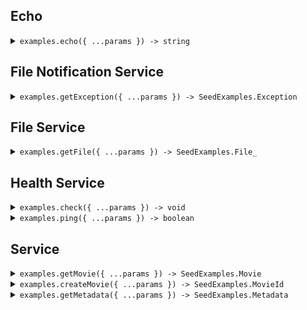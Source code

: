
## Echo


<details><summary> <code>examples.echo({ ...params }) -> string</code> </summary>

<dl>

<dd>

#### 🔌 Usage

<dl>

<dd>

<dl>

<dd>

```ts
await seedExamples.echo("Hello world!");
```

</dd>

</dl>

</dd>

</dl>

#### ⚙️ Parameters

<dl>

<dd>

<dl>

<dd>


##### request: `string`



</dd>

</dl>

<dl>

<dd>


##### requestOptions: `SeedExamplesClient.RequestOptions`



</dd>

</dl>

</dd>

</dl>



</dd>

</dl>
</details>




## File Notification Service


<details><summary> <code>examples.getException({ ...params }) -> SeedExamples.Exception</code> </summary>

<dl>

<dd>

#### 🔌 Usage

<dl>

<dd>

<dl>

<dd>

```ts
await seedExamples.file.notification.service.getException("notification-hsy129x");
```

</dd>

</dl>

</dd>

</dl>

#### ⚙️ Parameters

<dl>

<dd>

<dl>

<dd>


##### notificationId: `string`



</dd>

</dl>

<dl>

<dd>


##### requestOptions: `Service.RequestOptions`



</dd>

</dl>

</dd>

</dl>



</dd>

</dl>
</details>




## File Service


<details><summary> <code>examples.getFile({ ...params }) -> SeedExamples.File_</code> </summary>

<dl>

<dd>

<br/>

<dl>

<dd>

> This endpoint returns a file by its name.

</dd>

</dl>

#### 🔌 Usage

<dl>

<dd>

<dl>

<dd>

```ts
await seedExamples.file.service.getFile("file.txt", {
    xFileApiVersion: "0.0.2"
});
```

</dd>

</dl>

</dd>

</dl>

#### ⚙️ Parameters

<dl>

<dd>

<dl>

<dd>


##### filename: `string`



</dd>

</dl>

<dl>

<dd>


##### request: `SeedExamples.file.GetFileRequest`



</dd>

</dl>

<dl>

<dd>


##### requestOptions: `Service.RequestOptions`



</dd>

</dl>

</dd>

</dl>



</dd>

</dl>
</details>




## Health Service


<details><summary> <code>examples.check({ ...params }) -> void</code> </summary>

<dl>

<dd>

<br/>

<dl>

<dd>

> This endpoint checks the health of a resource.

</dd>

</dl>

#### 🔌 Usage

<dl>

<dd>

<dl>

<dd>

```ts
await seedExamples.health.service.check("id-2sdx82h");
```

</dd>

</dl>

</dd>

</dl>

#### ⚙️ Parameters

<dl>

<dd>

<dl>

<dd>


##### id: `string`



</dd>

</dl>

<dl>

<dd>


##### requestOptions: `Service.RequestOptions`



</dd>

</dl>

</dd>

</dl>



</dd>

</dl>
</details>


<details><summary> <code>examples.ping({ ...params }) -> boolean</code> </summary>

<dl>

<dd>

<br/>

<dl>

<dd>

> This endpoint checks the health of the service.

</dd>

</dl>

#### 🔌 Usage

<dl>

<dd>

<dl>

<dd>

```ts
await seedExamples.health.service.ping();
```

</dd>

</dl>

</dd>

</dl>

#### ⚙️ Parameters

<dl>

<dd>

<dl>

<dd>


##### requestOptions: `Service.RequestOptions`



</dd>

</dl>

</dd>

</dl>



</dd>

</dl>
</details>




## Service


<details><summary> <code>examples.getMovie({ ...params }) -> SeedExamples.Movie</code> </summary>

<dl>

<dd>

#### 🔌 Usage

<dl>

<dd>

<dl>

<dd>

```ts
await seedExamples.service.getMovie("movie-c06a4ad7");
```

</dd>

</dl>

</dd>

</dl>

#### ⚙️ Parameters

<dl>

<dd>

<dl>

<dd>


##### movieId: `SeedExamples.MovieId`



</dd>

</dl>

<dl>

<dd>


##### requestOptions: `Service.RequestOptions`



</dd>

</dl>

</dd>

</dl>



</dd>

</dl>
</details>


<details><summary> <code>examples.createMovie({ ...params }) -> SeedExamples.MovieId</code> </summary>

<dl>

<dd>

#### 🔌 Usage

<dl>

<dd>

<dl>

<dd>

```ts
await seedExamples.service.createMovie({
    id: "movie-c06a4ad7",
    title: "The Boy and the Heron",
    from: "Hayao Miyazaki",
    rating: 8,
    type: "movie",
    tag: "tag-wf9as23d"
});
```

</dd>

</dl>

</dd>

</dl>

#### ⚙️ Parameters

<dl>

<dd>

<dl>

<dd>


##### request: `SeedExamples.Movie`



</dd>

</dl>

<dl>

<dd>


##### requestOptions: `Service.RequestOptions`



</dd>

</dl>

</dd>

</dl>



</dd>

</dl>
</details>


<details><summary> <code>examples.getMetadata({ ...params }) -> SeedExamples.Metadata</code> </summary>

<dl>

<dd>

#### 🔌 Usage

<dl>

<dd>

<dl>

<dd>

```ts
await seedExamples.service.getMetadata({
    xApiVersion: "0.0.1",
    shallow: false,
    tag: "development"
});
```

</dd>

</dl>

</dd>

</dl>

#### ⚙️ Parameters

<dl>

<dd>

<dl>

<dd>


##### request: `SeedExamples.GetMetadataRequest`



</dd>

</dl>

<dl>

<dd>


##### requestOptions: `Service.RequestOptions`



</dd>

</dl>

</dd>

</dl>



</dd>

</dl>
</details>


